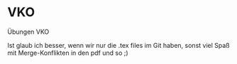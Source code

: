 # VKO
Übungen VKO

Ist glaub ich besser, wenn wir nur die .tex files im Git haben, sonst viel Spaß mit Merge-Konflikten in den pdf und so ;)
